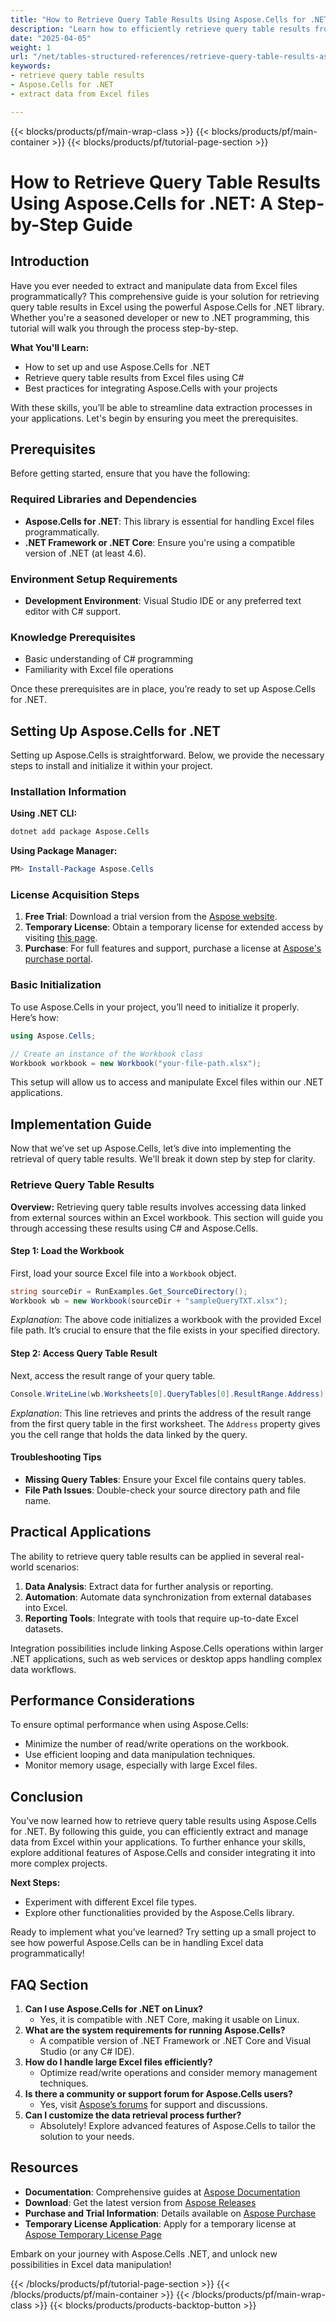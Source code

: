 ```yaml
---
title: "How to Retrieve Query Table Results Using Aspose.Cells for .NET&#58; A Comprehensive Guide"
description: "Learn how to efficiently retrieve query table results from Excel files using Aspose.Cells for .NET with this comprehensive guide."
date: "2025-04-05"
weight: 1
url: "/net/tables-structured-references/retrieve-query-table-results-aspose-cells-net/"
keywords:
- retrieve query table results
- Aspose.Cells for .NET
- extract data from Excel files

---
```


{{< blocks/products/pf/main-wrap-class >}}
{{< blocks/products/pf/main-container >}}
{{< blocks/products/pf/tutorial-page-section >}}


# How to Retrieve Query Table Results Using Aspose.Cells for .NET: A Step-by-Step Guide

## Introduction

Have you ever needed to extract and manipulate data from Excel files programmatically? This comprehensive guide is your solution for retrieving query table results in Excel using the powerful Aspose.Cells for .NET library. Whether you're a seasoned developer or new to .NET programming, this tutorial will walk you through the process step-by-step.

**What You'll Learn:**
- How to set up and use Aspose.Cells for .NET
- Retrieve query table results from Excel files using C#
- Best practices for integrating Aspose.Cells with your projects

With these skills, you’ll be able to streamline data extraction processes in your applications. Let's begin by ensuring you meet the prerequisites.

## Prerequisites

Before getting started, ensure that you have the following:

### Required Libraries and Dependencies
- **Aspose.Cells for .NET**: This library is essential for handling Excel files programmatically.
- **.NET Framework or .NET Core**: Ensure you're using a compatible version of .NET (at least 4.6).

### Environment Setup Requirements
- **Development Environment**: Visual Studio IDE or any preferred text editor with C# support.

### Knowledge Prerequisites
- Basic understanding of C# programming
- Familiarity with Excel file operations

Once these prerequisites are in place, you’re ready to set up Aspose.Cells for .NET.

## Setting Up Aspose.Cells for .NET

Setting up Aspose.Cells is straightforward. Below, we provide the necessary steps to install and initialize it within your project.

### Installation Information

**Using .NET CLI:**

```bash
dotnet add package Aspose.Cells
```

**Using Package Manager:**

```powershell
PM> Install-Package Aspose.Cells
```

### License Acquisition Steps

1. **Free Trial**: Download a trial version from the [Aspose website](https://releases.aspose.com/cells/net/).
2. **Temporary License**: Obtain a temporary license for extended access by visiting [this page](https://purchase.aspose.com/temporary-license/).
3. **Purchase**: For full features and support, purchase a license at [Aspose's purchase portal](https://purchase.aspose.com/buy).

### Basic Initialization

To use Aspose.Cells in your project, you’ll need to initialize it properly. Here’s how:

```csharp
using Aspose.Cells;

// Create an instance of the Workbook class
Workbook workbook = new Workbook("your-file-path.xlsx");
```

This setup will allow us to access and manipulate Excel files within our .NET applications.

## Implementation Guide

Now that we’ve set up Aspose.Cells, let’s dive into implementing the retrieval of query table results. We'll break it down step by step for clarity.

### Retrieve Query Table Results

**Overview:**
Retrieving query table results involves accessing data linked from external sources within an Excel workbook. This section will guide you through accessing these results using C# and Aspose.Cells.

#### Step 1: Load the Workbook

First, load your source Excel file into a `Workbook` object.

```csharp
string sourceDir = RunExamples.Get_SourceDirectory();
Workbook wb = new Workbook(sourceDir + "sampleQueryTXT.xlsx");
```

*Explanation*: The above code initializes a workbook with the provided Excel file path. It’s crucial to ensure that the file exists in your specified directory.

#### Step 2: Access Query Table Result

Next, access the result range of your query table.

```csharp
Console.WriteLine(wb.Worksheets[0].QueryTables[0].ResultRange.Address);
```

*Explanation*: This line retrieves and prints the address of the result range from the first query table in the first worksheet. The `Address` property gives you the cell range that holds the data linked by the query.

#### Troubleshooting Tips
- **Missing Query Tables**: Ensure your Excel file contains query tables.
- **File Path Issues**: Double-check your source directory path and file name.

## Practical Applications

The ability to retrieve query table results can be applied in several real-world scenarios:

1. **Data Analysis**: Extract data for further analysis or reporting.
2. **Automation**: Automate data synchronization from external databases into Excel.
3. **Reporting Tools**: Integrate with tools that require up-to-date Excel datasets.

Integration possibilities include linking Aspose.Cells operations within larger .NET applications, such as web services or desktop apps handling complex data workflows.

## Performance Considerations

To ensure optimal performance when using Aspose.Cells:
- Minimize the number of read/write operations on the workbook.
- Use efficient looping and data manipulation techniques.
- Monitor memory usage, especially with large Excel files.

## Conclusion

You’ve now learned how to retrieve query table results using Aspose.Cells for .NET. By following this guide, you can efficiently extract and manage data from Excel within your applications. To further enhance your skills, explore additional features of Aspose.Cells and consider integrating it into more complex projects.

**Next Steps:**
- Experiment with different Excel file types.
- Explore other functionalities provided by the Aspose.Cells library.

Ready to implement what you’ve learned? Try setting up a small project to see how powerful Aspose.Cells can be in handling Excel data programmatically!

## FAQ Section

1. **Can I use Aspose.Cells for .NET on Linux?**
   - Yes, it is compatible with .NET Core, making it usable on Linux.
2. **What are the system requirements for running Aspose.Cells?**
   - A compatible version of .NET Framework or .NET Core and Visual Studio (or any C# IDE).
3. **How do I handle large Excel files efficiently?**
   - Optimize read/write operations and consider memory management techniques.
4. **Is there a community or support forum for Aspose.Cells users?**
   - Yes, visit [Aspose’s forums](https://forum.aspose.com/c/cells/9) for support and discussions.
5. **Can I customize the data retrieval process further?**
   - Absolutely! Explore advanced features of Aspose.Cells to tailor the solution to your needs.

## Resources
- **Documentation**: Comprehensive guides at [Aspose Documentation](https://reference.aspose.com/cells/net/)
- **Download**: Get the latest version from [Aspose Releases](https://releases.aspose.com/cells/net/)
- **Purchase and Trial Information**: Details available on [Aspose Purchase](https://purchase.aspose.com/buy)
- **Temporary License Application**: Apply for a temporary license at [Aspose Temporary License Page](https://purchase.aspose.com/temporary-license/)

Embark on your journey with Aspose.Cells .NET, and unlock new possibilities in Excel data manipulation!

{{< /blocks/products/pf/tutorial-page-section >}}
{{< /blocks/products/pf/main-container >}}
{{< /blocks/products/pf/main-wrap-class >}}
{{< blocks/products/products-backtop-button >}}
